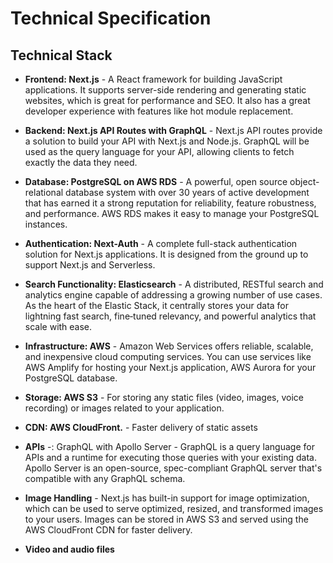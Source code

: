 # Technical Specification

## Technical Stack

- **Frontend: Next.js** - A React framework for building JavaScript applications. It supports server-side rendering and generating static websites, which is great for performance and SEO. It also has a great developer experience with features like hot module replacement.

- **Backend: Next.js API Routes with GraphQL** - Next.js API routes provide a solution to build your API with Next.js and Node.js. GraphQL will be used as the query language for your API, allowing clients to fetch exactly the data they need.

- **Database: PostgreSQL on AWS RDS** -  A powerful, open source object-relational database system with over 30 years of active development that has earned it a strong reputation for reliability, feature robustness, and performance. AWS RDS makes it easy to manage your PostgreSQL instances.

- **Authentication: Next-Auth** - A complete full-stack authentication solution for Next.js applications. It is designed from the ground up to support Next.js and Serverless.

- **Search Functionality: Elasticsearch** - A distributed, RESTful search and analytics engine capable of addressing a growing number of use cases. As the heart of the Elastic Stack, it centrally stores your data for lightning fast search, fine‑tuned relevancy, and powerful analytics that scale with ease.

- **Infrastructure: AWS** - Amazon Web Services offers reliable, scalable, and inexpensive cloud computing services. You can use services like AWS Amplify for hosting your Next.js application, AWS Aurora for your PostgreSQL database.

- **Storage: AWS S3** - For storing any static files (video, images, voice recording) or images related to your application. 

- **CDN: AWS CloudFront.** - Faster delivery of static assets

- **APIs** -: GraphQL with Apollo Server - GraphQL is a query language for APIs and a runtime for executing those queries with your existing data. Apollo Server is an open-source, spec-compliant GraphQL server that's compatible with any GraphQL schema.

- **Image Handling** - Next.js has built-in support for image optimization, which can be used to serve optimized, resized, and transformed images to your users. Images can be stored in AWS S3 and served using the AWS CloudFront CDN for faster delivery.

- **Video and audio files**